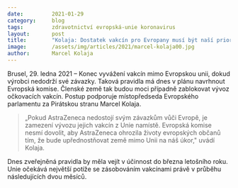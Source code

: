 ```yaml
---
date:         2021-01-29 
category:     blog
tags:         zdravotnictví evropská-unie koronavirus 
layout:       post
title:        "Kolaja: Dostatek vakcín pro Evropany musí být naší prioritou"
image:        /assets/img/articles/2021/marcel-kolaja00.jpg
author:       Marcel Kolaja
---
```





Brusel, 29. ledna 2021 – Konec vyvážení vakcín mimo Evropskou unii, dokud výrobci nedodrží své závazky. Taková pravidla má dnes v plánu navrhnout Evropská komise. Členské země tak budou moci případně zablokovat vývoz očkovacích vakcín. Postup podporuje místopředseda Evropského parlamentu za Pirátskou stranu Marcel Kolaja.

> „Pokud AstraZeneca nedostojí svým závazkům vůči Evropě, je zamezení vývozu jejich vakcín z Unie namístě. Evropská komise nesmí dovolit, aby AstraZeneca ohrozila životy evropských občanů tím, že bude upřednostňovat země mimo Unii na náš úkor," uvádí Kolaja.

Dnes zveřejněná pravidla by měla vejít v účinnost do března letošního roku. Unie očekává největší potíže se zásobováním vakcínami právě v průběhu následujících dvou měsíců.

